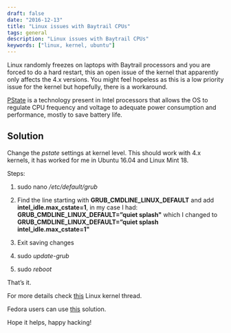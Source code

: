 ```yaml
--- 
draft: false
date: "2016-12-13"
title: "Linux issues with Baytrail CPUs"
tags: general
description: "Linux issues with Baytrail CPUs"
keywords: ["linux, kernel, ubuntu"]
---
```


Linux randomly freezes on laptops with Baytrail processors and you are forced to do a hard restart, this an open issue of the kernel that apparently only affects the 4.x versions. You might feel hopeless as this is a low priority issue for the kernel but hopefully, there is a workaround.

[PState](https://software.intel.com/en-us/blogs/2008/05/29/what-exactly-is-a-p-state-pt-1) is a technology present in Intel processors that allows the OS to regulate CPU frequency and voltage to adequate power consumption and performance, mostly to save battery life.

## Solution

Change the *pstate* settings at kernel level. This should work with 4.x kernels, it has worked for me in Ubuntu 16.04 and Linux Mint 18.

Steps:

1. sudo nano */etc/default/grub*

2. Find the line starting with **GRUB_CMDLINE_LINUX_DEFAULT** and add **intel_idle.max_cstate=1**, in my case I had: **GRUB_CMDLINE_LINUX_DEFAULT=”quiet splash"** which I changed to **GRUB_CMDLINE_LINUX_DEFAULT=”quiet splash intel_idle.max_cstate=1"**

3. Exit saving changes

4. sudo *update-grub*

5. sudo *reboot*

That’s it.

For more details check [this](https://bugzilla.kernel.org/show_bug.cgi?id=109051) Linux kernel thread.

Fedora users can use [this](https://ask.fedoraproject.org/en/question/83930/how-to-intel_idlemax_cstate1/) solution.

Hope it helps, happy hacking!
